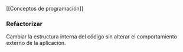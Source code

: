 [[Conceptos de programación]]
### Refactorizar
Cambiar la estructura interna del código sin alterar el comportamiento externo de la aplicación.
